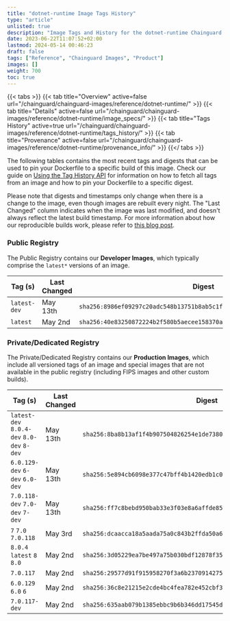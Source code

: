 ```yaml
---
title: "dotnet-runtime Image Tags History"
type: "article"
unlisted: true
description: "Image Tags and History for the dotnet-runtime Chainguard Image"
date: 2023-06-22T11:07:52+02:00
lastmod: 2024-05-14 00:46:23
draft: false
tags: ["Reference", "Chainguard Images", "Product"]
images: []
weight: 700
toc: true
---
```


{{< tabs >}}
{{< tab title="Overview" active=false url="/chainguard/chainguard-images/reference/dotnet-runtime/" >}}
{{< tab title="Details" active=false url="/chainguard/chainguard-images/reference/dotnet-runtime/image_specs/" >}}
{{< tab title="Tags History" active=true url="/chainguard/chainguard-images/reference/dotnet-runtime/tags_history/" >}}
{{< tab title="Provenance" active=false url="/chainguard/chainguard-images/reference/dotnet-runtime/provenance_info/" >}}
{{</ tabs >}}

The following tables contains the most recent tags and digests that can be used to pin your Dockerfile to a specific build of this image. Check our guide on [Using the Tag History API](/chainguard/chainguard-images/using-the-tag-history-api/) for information on how to fetch all tags from an image and how to pin your Dockerfile to a specific digest.

Please note that digests and timestamps only change when there is a change to the image, even though images are rebuilt every night. The "Last Changed" column indicates when the image was last modified, and doesn't always reflect the latest build timestamp. For more information about how our reproducible builds work, please refer to [this blog post](https://www.chainguard.dev/unchained/reproducing-chainguards-reproducible-image-builds).

### Public Registry
The Public Registry contains our **Developer Images**, which typically comprise the `latest*` versions of an image.

| Tag (s)       | Last Changed | Digest                                                                    |
|---------------|--------------|---------------------------------------------------------------------------|
|  `latest-dev` | May 13th     | `sha256:8986ef09297c20adc548b13751b8ab5c1f1c870fa4b3eb16a3711474162f4fdb` |
|  `latest`     | May 2nd      | `sha256:40e83250872224b2f580b5aecee158370a012010e919f6f18ae2242df9951ab8` |


### Private/Dedicated Registry
The Private/Dedicated Registry contains our **Production Images**, which include all versioned tags of an image and special images that are not available in the public registry (including FIPS images and other custom builds).

| Tag (s)                                     | Last Changed | Digest                                                                    |
|---------------------------------------------|--------------|---------------------------------------------------------------------------|
|  `latest-dev` `8.0.4-dev` `8.0-dev` `8-dev` | May 13th     | `sha256:8ba8b13af1f4b907504826254e1de73805e3134156a821dc2b86f715a0d4ce8b` |
|  `6.0.129-dev` `6-dev` `6.0-dev`            | May 13th     | `sha256:5e894cb6098e377c47bff4b1420edb1c0ced66f34eacf5ed23aa810822ddfad1` |
|  `7.0.118-dev` `7.0-dev` `7-dev`            | May 13th     | `sha256:ff7c8bebd950bab33e3f03e8a6affde854d3f52fd52f3d7ecb8c81cfb49ce617` |
|  `7` `7.0` `7.0.118`                        | May 3rd      | `sha256:dcaacca18a5aada75a0c843b2ffda50a6838f94daae87e2c4ddc49417f501bda` |
|  `8.0.4` `latest` `8` `8.0`                 | May 2nd      | `sha256:3d05229ea7be497a75b030bdf12878f35045423c06b53f6b68a37681f03382dd` |
|  `7.0.117`                                  | May 2nd      | `sha256:29577d91f915958270f3a6b2370914275f99a5f8a58548d48a5f75983dd91e50` |
|  `6.0.129` `6.0` `6`                        | May 2nd      | `sha256:36c8e21215e2cde4bc4fea782e452cbf30ff417e06e00a97a88bba5a7e9f5416` |
|  `7.0.117-dev`                              | May 2nd      | `sha256:635aab079b1385ebbc9b6b346dd17545daa8767cd43e425959a707d8fe423899` |

